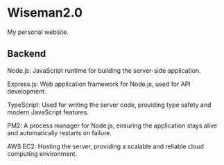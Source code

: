 # Wiseman2.0

My personal website. 
## Backend
Node.js: JavaScript runtime for building the server-side application.

Express.js: Web application framework for Node.js, used for API development.

TypeScript: Used for writing the server code, providing type safety and modern JavaScript features.

PM2: A process manager for Node.js, ensuring the application stays alive and automatically restarts on failure.

AWS EC2: Hosting the server, providing a scalable and reliable cloud computing environment.


